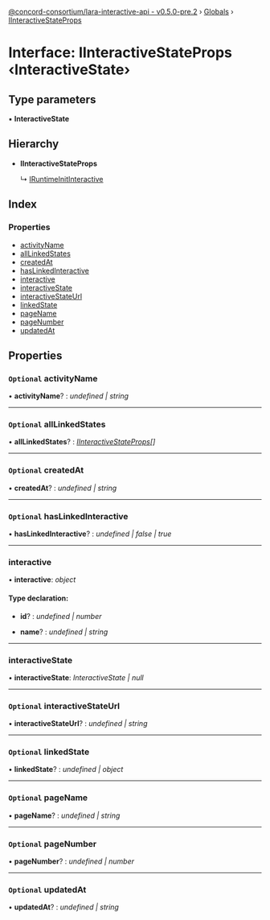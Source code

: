 [@concord-consortium/lara-interactive-api - v0.5.0-pre.2](../README.md) › [Globals](../globals.md) › [IInteractiveStateProps](iinteractivestateprops.md)

# Interface: IInteractiveStateProps ‹**InteractiveState**›

## Type parameters

▪ **InteractiveState**

## Hierarchy

* **IInteractiveStateProps**

  ↳ [IRuntimeInitInteractive](iruntimeinitinteractive.md)

## Index

### Properties

* [activityName](iinteractivestateprops.md#optional-activityname)
* [allLinkedStates](iinteractivestateprops.md#optional-alllinkedstates)
* [createdAt](iinteractivestateprops.md#optional-createdat)
* [hasLinkedInteractive](iinteractivestateprops.md#optional-haslinkedinteractive)
* [interactive](iinteractivestateprops.md#interactive)
* [interactiveState](iinteractivestateprops.md#interactivestate)
* [interactiveStateUrl](iinteractivestateprops.md#optional-interactivestateurl)
* [linkedState](iinteractivestateprops.md#optional-linkedstate)
* [pageName](iinteractivestateprops.md#optional-pagename)
* [pageNumber](iinteractivestateprops.md#optional-pagenumber)
* [updatedAt](iinteractivestateprops.md#optional-updatedat)

## Properties

### `Optional` activityName

• **activityName**? : *undefined | string*

___

### `Optional` allLinkedStates

• **allLinkedStates**? : *[IInteractiveStateProps](iinteractivestateprops.md)[]*

___

### `Optional` createdAt

• **createdAt**? : *undefined | string*

___

### `Optional` hasLinkedInteractive

• **hasLinkedInteractive**? : *undefined | false | true*

___

###  interactive

• **interactive**: *object*

#### Type declaration:

* **id**? : *undefined | number*

* **name**? : *undefined | string*

___

###  interactiveState

• **interactiveState**: *InteractiveState | null*

___

### `Optional` interactiveStateUrl

• **interactiveStateUrl**? : *undefined | string*

___

### `Optional` linkedState

• **linkedState**? : *undefined | object*

___

### `Optional` pageName

• **pageName**? : *undefined | string*

___

### `Optional` pageNumber

• **pageNumber**? : *undefined | number*

___

### `Optional` updatedAt

• **updatedAt**? : *undefined | string*
